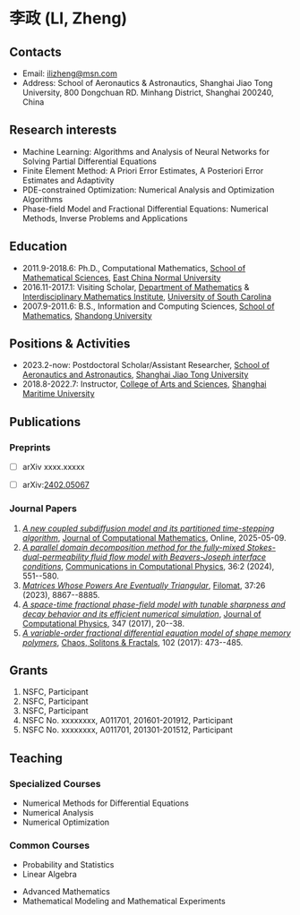 # 李政 (LI, Zheng)

## Contacts
- Email: ilizheng@msn.com
- Address: School of Aeronautics & Astronautics, Shanghai Jiao Tong University, 800 Dongchuan RD. Minhang District, Shanghai 200240, China

## Research interests
- Machine Learning: Algorithms and Analysis of Neural Networks for Solving Partial Differential Equations
- Finite Element Method: A Priori Error Estimates, A Posteriori Error Estimates and Adaptivity
- PDE-constrained Optimization: Numerical Analysis and Optimization Algorithms
- Phase-field Model and Fractional Differential Equations: Numerical Methods, Inverse Problems and Applications

## Education
- 2011.9-2018.6: Ph.D., Computational Mathematics, [School of Mathematical Sciences](https://math.ecnu.edu.cn/ "Math@ECNU"), [East China Normal University](https://www.ecnu.edu.cn/ "ECNU") <!--Thesis: Numerical Methods for Some Nonlocal and Nonlinear Problems, Supervisor: Prof. Danping Yang-->
- 2016.11-2017.1: Visiting Scholar, [Department of Mathematics](http://math.sc.edu "Math") & [Interdisciplinary Mathematics Institute](https://sc.edu/study/colleges_schools/artsandsciences/mathematics/research/imi/index.php "Historic IMI"), [University of South Carolina](https://sc.edu "UofSC") <!-- Project: Numerical Analysis and Applications of Phase-field Model and Fractional Differential Equations, Supervisor: Prof. Hong Wang-->
- 2007.9-2011.6: B.S., Information and Computing Sciences, [School of Mathematics](https://www.math.sdu.edu.cn/ "Math@SDU"), [Shandong University](https://www.sdu.edu.cn/ "SDU")

## Positions & Activities 
- 2023.2-now: Postdoctoral Scholar/Assistant Researcher, [School of Aeronautics and Astronautics](https://www.aero.sjtu.edu.cn/ "SAA"), [Shanghai Jiao Tong University](https://www.sjtu.edu.cn/ "SJTU") <!-- Project: Neural Networks for Solving Partial Differential Equations, Mentor: Associate Prof. Hui Xu -->
- 2018.8-2022.7: Instructor, [College of Arts and Sciences](wlxy.shmtu.edu.cn/ "CAS"), [Shanghai Maritime University](www.shmtu.edu.cn/ "SHMTU")

## Publications
### Preprints
- [ ] arXiv xxxx.xxxxx
- [ ] arXiv:[2402.05067](https://arxiv.org/abs/2402.05067)


### Journal Papers
1. _[A new coupled subdiffusion model and its partitioned time-stepping algorithm](https://doi.org/10.4208/jcm.2504-m2025-0005 )_, [Journal of Computational Mathematics](https://www.letpub.com.cn/index.php?journalid=4366&page=journalapp&view=detail), Online, 2025-05-09.<!-- J COMPUT MATH: CiteScore（Q3), JIF(Q2), JCI(Q3), 中科院SCI分区（2023四四, 2022四三）, 中国数学会(T1) -->
4. _[A parallel domain decomposition method for the fully-mixed Stokes-dual-permeability fluid flow model with Beavers-Joseph interface conditions](https://doi.org/10.4208/cicp.OA-2023-0258)_,  [Communications in Computational Physics](https://www.letpub.com.cn/index.php?journalid=1909&page=journalapp&view=detail), 36:2 (2024), 551--580. <!-- online 202401, COMMUN COMPUT PHYS: CiteScore（Q1), JIF(Q1), JCI(Q1), 中科院SCI分区（2022二一, 2023三四, 2024三三）, 中国数学会(T1) -->
3. _[Matrices Whose Powers Are Eventually Triangular](https://doi.org/10.2298/FIL2326867M)_, 	[Filomat](https://www.letpub.com.cn/index.php?journalid=2835&page=journalapp&view=detail), 37:26 (2023), 8867--8885. <!-- FILOMAT: CiteScore（Q3), JIF(Q2), JCI(Q3), 中科院SCI分区（2022四四） -->
2. _[A space-time fractional phase-field model with tunable sharpness and decay behavior and its efficient numerical simulation](https://doi.org/10.1016/j.jcp.2017.06.036)_, [Journal of Computational Physics](https://www.letpub.com.cn/index.php?journalid=4368&page=journalapp&view=detail), 347 (2017), 20--38. <!-- online 20170628, J COMPUT PHYS: CiteScore（Q1), JIF(Q1), JCI(Q1), 中科院SCI分区（2022二一，Top）, 中国数学会(T1) -->
1. _[A variable-order fractional differential equation model of shape memory polymers](https://doi.org/10.1016/j.chaos.2017.04.042)_, [Chaos, Solitons & Fractals](https://www.letpub.com.cn/index.php?journalid=1624&page=journalapp&view=detail), 102 (2017): 473--485. <!-- online 20170523, CHAOS SOLITON FRACT: CiteScore（Q1), JIF(Q1), JCI(Q1), 中科院SCI分区（2022一一, Top） -->

## Grants
1. NSFC, Participant
4. NSFC, Participant
3. NSFC, Participant
2. NSFC No. xxxxxxxx, A011701, 201601-201912, Participant
1. NSFC No. xxxxxxxx, A011701, 201301-201512, Participant

## Teaching
### Specialized Courses
- Numerical Methods for Differential Equations
- Numerical Analysis
- Numerical Optimization
  
### Common Courses
* Probability and Statistics
* Linear Algebra
+ Advanced Mathematics
+ Mathematical Modeling and Mathematical Experiments
